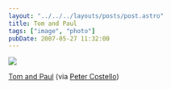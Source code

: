 ```yaml
---
layout: "../../../layouts/posts/post.astro"
title: Tom and Paul
tags: ["image", "photo"]
pubDate: 2007-05-27 11:32:00
---
```


![](/images/notes/tom-and-paul.jpg)

[Tom and Paul](https://www.flickr.com/photos/petercostello/438416775) (via [Peter
Costello](http://flickr.com/photos/petercostello))
